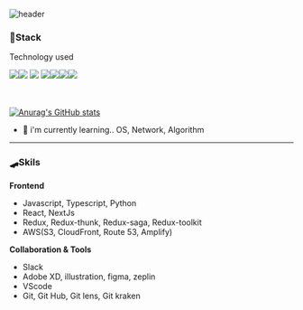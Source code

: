 ![header](https://capsule-render.vercel.app/api?type=waving&color=gradient&height=200&text=Yechan&fontAlign=70&fontAlignY=40&animation=twinkling)

<h3 align="flex-start">📌Stack</h3>
<p align="flex-start">Technology used</p>
<div align="flex-start"><img src="https://img.shields.io/badge/React-00BCF6?style=flat-square&logo=React&logoColor=white"></img><img src="https://img.shields.io/badge/HTML5-E34F26?style=flat-square&logo=HTML5&logoColor=white"></img> <img src="https://img.shields.io/badge/CSS3-0A84FF?style=flat-square&logo=CSS3&logoColor=white"></img> <img src="https://img.shields.io/badge/JavaScript-FFCD11?style=flat-square&logo=JavaScript&logoColor=white"></img><img src="https://img.shields.io/badge/Python-4B8BBE?style=flat-square&logo=Python&logoColor=white"></img><img src="https://img.shields.io/badge/Sass-CC6699?style=flat-square&logo=Sass&logoColor=white"></img><img src="https://img.shields.io/badge/StyledComponents-DB7093?style=flat-square&logo=StyledComponents&logoColor=white"></img></div>
<br>
<br>

[![Anurag's GitHub stats](https://github-readme-stats.vercel.app/api?username=noy3928&hide=stars,issues&show_icons=true&count_private=true&theme=tokyonight)](https://github.com/anuraghazra/github-readme-stats)


- 🏃 i'm currently learning.. OS, Network, Algorithm

---
### 🛹Skils
**Frontend**       
- Javascript, Typescript, Python
- React, NextJs
- Redux, Redux-thunk, Redux-saga, Redux-toolkit
- AWS(S3, CloudFront, Route 53, Amplify)

                   
**Collaboration & Tools**              
- Slack 
- Adobe XD, illustration, figma, zeplin
- VScode
- Git, Git Hub, Git lens, Git kraken



